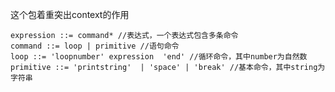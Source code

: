 这个包着重突出context的作用

    expression ::= command* //表达式，一个表达式包含多条命令
    command ::= loop | primitive //语句命令
    loop ::= 'loopnumber' expression  'end' //循环命令，其中number为自然数
    primitive ::= 'printstring'  | 'space' | 'break' //基本命令，其中string为字符串